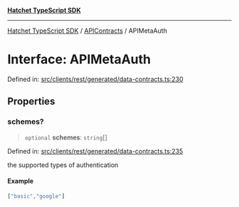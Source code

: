 [**Hatchet TypeScript SDK**](../../../../README.md)

***

[Hatchet TypeScript SDK](../../../../README.md) / [APIContracts](../README.md) / APIMetaAuth

# Interface: APIMetaAuth

Defined in: [src/clients/rest/generated/data-contracts.ts:230](https://github.com/hatchet-dev/hatchet/blob/0288a24f2e9f14787135b399bd47182f4d1260d9/sdks/typescript/src/clients/rest/generated/data-contracts.ts#L230)

## Properties

### schemes?

> `optional` **schemes**: `string`[]

Defined in: [src/clients/rest/generated/data-contracts.ts:235](https://github.com/hatchet-dev/hatchet/blob/0288a24f2e9f14787135b399bd47182f4d1260d9/sdks/typescript/src/clients/rest/generated/data-contracts.ts#L235)

the supported types of authentication

#### Example

```ts
["basic","google"]
```
